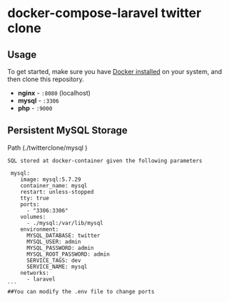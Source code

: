 # docker-compose-laravel twitter clone
## Usage

To get started, make sure you have [Docker installed](https://docs.docker.com/docker-for-mac/install/) on your system, and then clone this repository.


- **nginx** - `:8080` (localhost)
- **mysql** - `:3306`
- **php** - `:9000`

## Persistent MySQL Storage
Path (./twitterclone/mysql )
````
SQL stored at docker-container given the following parameters

 mysql:
    image: mysql:5.7.29
    container_name: mysql
    restart: unless-stopped
    tty: true
    ports:
      - "3306:3306"
    volumes:
      - ./mysql:/var/lib/mysql
    environment:
      MYSQL_DATABASE: twitter
      MYSQL_USER: admin
      MYSQL_PASSWORD: admin
      MYSQL_ROOT_PASSWORD: admin
      SERVICE_TAGS: dev
      SERVICE_NAME: mysql
    networks:
      - laravel
```
##You can modify the .env file to change ports

